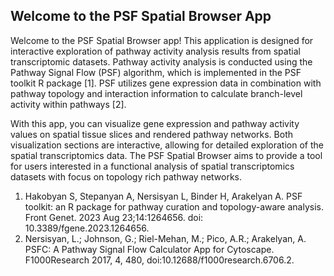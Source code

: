 ## Welcome to the PSF Spatial Browser App

Welcome to the PSF Spatial Browser app! This application is designed for interactive exploration of pathway activity analysis results from spatial transcriptomic datasets. Pathway activity analysis is conducted using the Pathway Signal Flow (PSF) algorithm, which is implemented in the PSF toolkit R package [1]. PSF utilizes gene expression data in combination with pathway topology and interaction information to calculate branch-level activity within pathways [2].

With this app, you can visualize gene expression and pathway activity values on spatial tissue slices and rendered pathway networks. Both visualization sections are interactive, allowing for detailed exploration of the spatial transcriptomics data. The PSF Spatial Browser aims to provide a tool for users interested in a functional analysis of spatial transcriptomics datasets with focus on topology rich pathway networks.

1. Hakobyan S, Stepanyan A, Nersisyan L, Binder H, Arakelyan A. PSF toolkit: an R package for pathway curation and topology-aware analysis. Front Genet. 2023 Aug 23;14:1264656. doi: 10.3389/fgene.2023.1264656. 
2. Nersisyan, L.; Johnson, G.; Riel-Mehan, M.; Pico, A.R.; Arakelyan, A. PSFC: A Pathway Signal Flow Calculator App for Cytoscape. F1000Research 2017, 4, 480, doi:10.12688/f1000research.6706.2.
